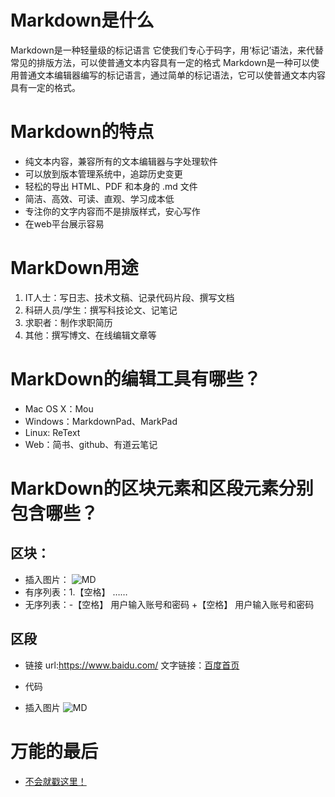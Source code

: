 # Markdown是什么  
Markdown是一种轻量级的标记语言
它使我们专心于码字，用‘标记’语法，来代替常见的排版方法，可以使普通文本内容具有一定的格式
Markdown是一种可以使用普通文本编辑器编写的标记语言，通过简单的标记语法，它可以使普通文本内容具有一定的格式。
# Markdown的特点  
- 纯文本内容，兼容所有的文本编辑器与字处理软件
- 可以放到版本管理系统中，追踪历史变更
- 轻松的导出 HTML、PDF 和本身的 .md 文件
- 简洁、高效、可读、直观、学习成本低
- 专注你的文字内容而不是排版样式，安心写作
- 在web平台展示容易
# MarkDown用途  
1. IT人士：写日志、技术文稿、记录代码片段、撰写文档
2. 科研人员/学生：撰写科技论文、记笔记
3. 求职者：制作求职简历
4. 其他：撰写博文、在线编辑文章等
# MarkDown的编辑工具有哪些？  
+ Mac OS X：Mou
+ Windows：MarkdownPad、MarkPad
+ Linux: ReText
+ Web：简书、github、有道云笔记
# MarkDown的区块元素和区段元素分别包含哪些？  
## 区块： 
- 插入图片：   ![MD](http://2.im.guokr.com/YtavWcYpNiA3PDc9nI3VlKABHBwMwev-sVT_rHUQJAjEAQAA_wAAAEpQ.jpg)
- 有序列表：1.【空格】 ……
- 无序列表：-【空格】 用户输入账号和密码
          +【空格】 用户输入账号和密码


## 区段  
- 链接 url:<https://www.baidu.com/>
     文字链接：[百度首页](https://www.baidu.com/)  
- 代码     

- 插入图片 ![MD](http://2.im.guokr.com/YtavWcYpNiA3PDc9nI3VlKABHBwMwev-sVT_rHUQJAjEAQAA_wAAAEpQ.jpg)
# 万能的最后
- [不会就戳这里！](http://markdown.cn/#span-elements)

